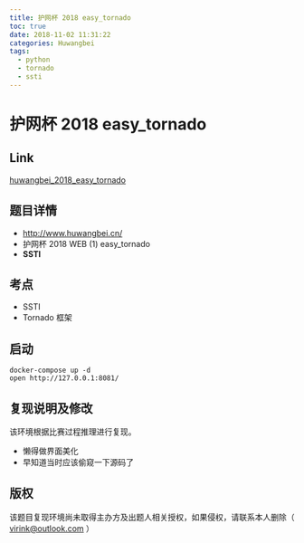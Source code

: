 ```yaml
---
title: 护网杯 2018 easy_tornado
toc: true
date: 2018-11-02 11:31:22
categories: Huwangbei
tags:
  - python
  - tornado
  - ssti
---
```


# 护网杯 2018 easy_tornado

## Link

[huwangbei_2018_easy_tornado](https://github.com/CTFTraining/huwangbei_2018_easy_tornado)

## 题目详情

- http://www.huwangbei.cn/
- 护网杯 2018 WEB (1) easy_tornado
- **SSTI**

## 考点

- SSTI
- Tornado 框架

## 启动

	docker-compose up -d
	open http://127.0.0.1:8081/

## 复现说明及修改

该环境根据比赛过程推理进行复现。

- 懒得做界面美化
- 早知道当时应该偷窥一下源码了

## 版权

该题目复现环境尚未取得主办方及出题人相关授权，如果侵权，请联系本人删除（ virink@outlook.com ）
